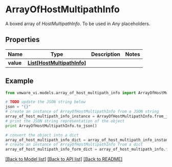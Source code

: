 # ArrayOfHostMultipathInfo

A boxed array of *HostMultipathInfo*. To be used in *Any* placeholders. 

## Properties
Name | Type | Description | Notes
------------ | ------------- | ------------- | -------------
**value** | [**List[HostMultipathInfo]**](HostMultipathInfo.md) |  | 

## Example

```python
from vmware_vi.models.array_of_host_multipath_info import ArrayOfHostMultipathInfo

# TODO update the JSON string below
json = "{}"
# create an instance of ArrayOfHostMultipathInfo from a JSON string
array_of_host_multipath_info_instance = ArrayOfHostMultipathInfo.from_json(json)
# print the JSON string representation of the object
print ArrayOfHostMultipathInfo.to_json()

# convert the object into a dict
array_of_host_multipath_info_dict = array_of_host_multipath_info_instance.to_dict()
# create an instance of ArrayOfHostMultipathInfo from a dict
array_of_host_multipath_info_form_dict = array_of_host_multipath_info.from_dict(array_of_host_multipath_info_dict)
```
[[Back to Model list]](../README.md#documentation-for-models) [[Back to API list]](../README.md#documentation-for-api-endpoints) [[Back to README]](../README.md)


